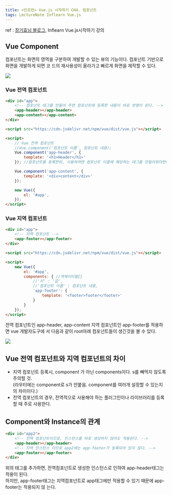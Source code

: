 ```yaml
---
title: <인프런> Vue.js 시작하기 CH4. 컴포넌트
tags: LectureNote Inflearn Vue.js
---
```


ref : [장기효님 블로그](https://joshua1988.github.io/web-development/vuejs/vuejs-tutorial-for-beginner/), Inflearn Vue.js시작하기 강의

## Vue Component

컴포넌트는 화면의 영역을 구분하여 개발할 수 있는 뷰의 기능이다. 컴포넌트 기반으로 화면을 개발하게 되면 코
드의 재사용성이 올라가고 빠르게 화면을 제작할 수 있다.

![](/assets/img/LectureNote/Inflearn/startvue/vue-component.png)

### Vue 전역 컴포넌트

```html
<div id="app">
    <!-- 컴포넌트 태그를 만들어 주면 컴포넌트에 등록한 내용이 바로 반영이 된다. -->
    <app-header></app-header>
    <app-content></app-content>
</div>

<script src="https://cdn.jsdelivr.net/npm/vue/dist/vue.js"></script>

<script>
    // Vue 전역 컴포넌트
    //Vue.component('컴포넌트 이름', 컴포넌트 내용);
    Vue.component('app-header', {
        template: '<h1>Header</h1>'
    }); //컴포넌트를 등록한뒤, 사용하려면 컴포넌트 이름에 해당하는 태그를 만들어줘야한다.

    Vue.component('app-content', {
        template: '<div>content</div>'
    });

    new Vue({
        el: '#app',
    });
</script>
```

### Vue 지역 컴포넌트

```html
<div id="app">
    <!-- 지역 컴포넌트 -->
    <app-footer></app-footer>
</div>

<script src="https://cdn.jsdelivr.net/npm/vue/dist/vue.js"></script>

<script>
    new Vue({
        el: '#app',
        components: { //객체리터럴{}
            //'키' : '값',
            //'컴포넌트 이름' : 컴포넌트 내용,
            'app-footer': {
                template: '<footer>footer</footer>'
            }
        }
    });
</script>
```

전역 컴포넌트인 app-header, app-content 지역 컴포넌트인 app-footer를 적용하면 vue 개발자도구에
서 다음과 같이 root아래 컴포넌트들이 생긴것을 볼 수 있다.

![](/assets/img/LectureNote/Inflearn/startvue/vue-component-apply.png)

## Vue 전역 컴포넌트와 지역 컴포넌트의 차이

- 지역 컴포넌트 등록시, component 가 아닌 components이다. s를 빼먹지 않도록 주의할 것.  
(라우터에는 component로 s가 안붙음. component를 여러개 설정할 수 있는지의 차이이다.)
- 전역 컴포넌트의 경우, 전역적으로 사용해야 하는 플러그인이나 라이브러리를 등록할 때 주로 사용한다.

## Component와 Instance의 관계

```html
<div id="app2">
    <!-- 전역 컴포넌트이므로, 인스턴스를 따로 생성하지 않아도 적용된다. -->
    <app-header></app-header>
    <!-- 지역 인스턴스 이므로 app2에는 app-footer가 등록되어 있지 않다. -->
    <app-footer></app-footer>
</div>
```

위의 태그를 추가하면, 전역컴포넌트로 생성한 인스턴스로 인하여 app-header태그는 적용이 된다.  
하지만, app-footer태그는 지역컴포넌트로 app태그에만 적용할 수 있기 때문에 app-footer는 적용되지 않
는다.
